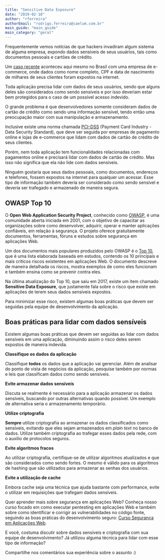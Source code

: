 ```yaml
---
title: "Sensitive Data Exposure"
date: "2019-02-18"
author: "rferreira"
authorEmail: "rodrigo.ferreira@caelum.com.br"
main_guide: "main_guide"
main_category: "geral"
---
```


Frequentemente vemos notícias de que hackers invadiram algum sistema de alguma empresa, expondo dados sensíveis de seus usuários, tais como documentos pessoais e cartões de crédito.

Um [caso recente](https://www.tecmundo.com.br/seguranca/129428-vazamento-netshoes-continua-totaliza-dados-2-5-milhoes-clientes.htm) aconteceu aqui mesmo no Brasil com uma empresa de e-commerce, onde dados como nome completo, CPF e data de nascimento de milhares de seus clientes foram expostos na internet.

Toda aplicação precisa lidar com dados de seus usuários, sendo que alguns deles são considerados como sendo sensíveis e por isso deveriam estar bem protegidos para o caso de um possível acesso indevido.

O grande problema é que desenvolvedores somente consideram dados de cartão de crédito como sendo uma informação sensível, tendo então uma preocupação maior com sua manipulação e armazenamento.

Inclusive existe uma norma chamada [PCI-DSS](https://www.pcisecuritystandards.org/) (Payment Card Industry - Data Security Standard), que deve ser seguida por empresas de pagamento online e lojas de e-commerce que lidam com dados de cartão de crédito de seus clientes.

Porém, nem toda aplicação tem funcionalidades relacionadas com pagamentos online e precisará lidar com dados de cartão de crédito. Mas isso não significa que ela não lide com dados sensíveis.

Ninguém gostaria que seus dados pessoais, como documentos, endereços e telefones, fossem expostos na internet para qualquer um acessar. Esse tipo de informação também deveria ser considerado como sendo sensível e deveria ser trafegado e armazenado de maneira segura.

## OWASP Top 10

O **Open Web Application Security Project**, conhecido como [OWASP](https://www.owasp.org), é uma comunidade aberta iniciada em 2001, com o objetivo de capacitar as organizações sobre como desenvolver, adquirir, operar e manter aplicações confiáveis, em relação à segurança. O projeto oferece gratuitamente documentos, ferramentas, fóruns e estudos sobre segurança em aplicações Web.

Um dos documentos mais populares produzidos pelo OWASP é o [Top 10](https://www.owasp.org/index.php/Category:OWASP_Top_Ten_2017_Project), que é uma lista elaborada baseada em estudos, contendo os 10 principais e mais críticos riscos existentes em aplicações Web. O documento descreve de maneira detalhada os riscos, mostra exemplos de como eles funcionam e também ensina como se prevenir contra eles.

Na última atualização do Top 10, que saiu em 2017, existe um item chamado **Sensitive Data Exposure**, que justamente fala sobre o risco que existe em aplicações de terem seus dados sensíveis expostos.

Para minimizar esse risco, existem algumas boas práticas que devem ser seguidas pela equipe de desenvolvimento da aplicação.

## Boas práticas para lidar com dados sensíveis

Existem algumas boas práticas que devem ser seguidas ao lidar com dados sensíveis em uma aplicação, diminuindo assim o risco deles serem expostos de maneira indevida.

**Classifique os dados da aplicação**

Classifique **todos** os dados que a aplicação vai gerenciar. Além de analisar do ponto de vista de negócios da aplicação, pesquise também por normas e leis que classificam dados como sendo sensíveis.

**Evite armazenar dados sensíveis**

Discuta se realmente é necessário para a aplicação armazenar os dados sensíveis, buscando por outras alternativas quando possível. Um exemplo de alternativa seria o armazenamento temporário.

**Utilize criptografia**

**Sempre** utilize criptografia ao armazenar os dados classificados como sensíveis, evitando que eles sejam armazenados em _plain text_ no banco de dados. Utilize também criptografia ao trafegar esses dados pela rede, com o auxilio de protocolos seguros.

**Evite algoritmos fracos**

Ao utilizar criptografia, certifique-se de utilizar algoritmos atualizados e que são considerados como sendo fortes. O mesmo é válido para os algoritmos de hashing que são utilizados para armazenar as senhas dos usuários.

**Evite a utilização de cache**

Embora cache seja uma técnica que ajuda bastante com performance, evite o utilizar em requisições que trafegam dados sensíveis.

Quer aprender mais sobre segurança em aplicações Web? Conheça nosso curso focado em como executar pentesting em aplicações Web e também sobre como identificar e corrigir as vulnerabilidades no código fonte, seguindo as boas práticas do desenvolvimento seguro: [Curso Segurança em Aplicações Web](https://www.caelum.com.br/curso-seguranca-aplicacoes-web).

E você, costuma discutir sobre dados sensíveis e criptografia com sua equipe de desenvolvimento? Já utilizou alguma técnica para lidar com esse tipo de informação?

Compartilhe nos comentários sua experiência sobre o assunto :)
